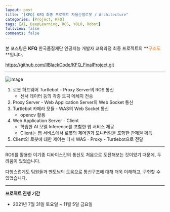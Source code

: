```yaml
---
layout: post
title: "[KFQ] KFQ 최종 프로젝트 자율순찰로봇 / Architecture"
categories: [Project, KFQ]
tags: [AI, DeepLearning, ROS, YOLO, Robot]
fullview: false
comments: false
---
```


본 포스팅은 **KFQ** 한국품질재단 인공지능 개발자 교육과정 최종 프로젝트의 **<span style="color:#F58224">구조도</span>**입니다.

<https://github.com/IIBlackCode/KFQ_FinalProject.git>

---

![image](https://user-images.githubusercontent.com/84369912/144196842-5f6b82fb-a1b9-4a63-99da-a4d424a81ac3.png)

1. 로봇 하드웨어 Turtlebot - Proxy Server의 ROS 통신
    - 센서 데이터 등의 각종 토픽 메세지 전송
2. Proxy Server - Web Application Server의 Web Socket 통신
3. Turtlebot 카메라 모듈 - WAS의 Web Socket 통신
    - opencv 활용
3. Web Application Server - Client
    - 학습한 AI 모델 Inference를 포함한 웹 서비스 제공
    - Client는 웹 서비스에서 로봇의 제어권과 모니터링을 포함한 관제권 획득
4. Client의 로봇에 대한 제어는 다시 WAS - Proxy - Turtlebot으로 전달

---

ROS를 활용한 이기종 디바이스간의 통신도 처음으로 도전해보는 것이었기 때문에, 두려움이 있었습니다.

다행스럽게도 팀원들과 멘토님의 도움으로 통신구조에 대해 더욱 이해하고, 구현할 수 있었습니다.

---

**프로젝트 진행 기간**
- 2021년 7월 31일 토요일 ~ 11월 5일 금요일